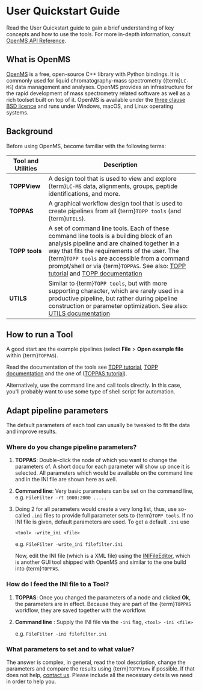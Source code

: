 User Quickstart Guide
====================

Read the User Quickstart guide to gain a brief understanding of key concepts and how to use the tools. For more in-depth
information, consult [OpenMS API Reference](https://abibuilder.informatik.uni-tuebingen.de/archive/openms/Documentation/nightly/html/index.html).

## What is OpenMS

[OpenMS](https://www.openms.de/) is a free, open-source C++ library with Python bindings. It is commonly used for liquid
chromatography-mass spectrometry ({term}`LC-MS`) data management and analyses. OpenMS provides an infrastructure for the rapid
development of mass spectrometry related software as well as a rich toolset built on top of it. OpenMS is available
under the [three clause BSD licence](https://github.com/OpenMS/OpenMS/blob/develop/LICENSE) and runs under Windows, macOS, and Linux operating systems.

## Background

Before using OpenMS, become familiar with the following terms:

| Tool and Utilities | Description |
|--------------------|-------------|
|**TOPPView**        |A design tool that is used to view and explore {term}`LC-MS` data, alignments, groups, peptide identifications, and more.|
|**TOPPAS**          |A graphical workflow design tool that is used to create pipelines from all {term}`TOPP tools` (and {term}`UTILS`).|
|**TOPP tools**      |A set of command line tools. Each of these command line tools is a building block of an analysis pipeline and are chained together in a way that fits the requirements of the user. The {term}`TOPP tools` are accessible from a command prompt/shell or via {term}`TOPPAS`. See also: [TOPP tutorial](../../tutorials/TOPP/TOPP-tutorial.md) and [TOPP documentation](../../topp/topp.md)|
|**UTILS**           |Similar to {term}`TOPP tools`, but with more supporting character, which are rarely used in a productive pipeline, but rather during pipeline construction or parameter optimization. See also: [UTILS documentation](https://abibuilder.informatik.uni-tuebingen.de/archive/openms/Documentation/nightly/html/UTILS_documentation.html)|

## How to run a Tool

A good start are the example pipelines (select **File** > **Open example file** within {term}`TOPPAS`).

Read the documentation of the tools see [TOPP tutorial](../../tutorials/TOPP/TOPP-tutorial.md), [TOPP documentation](../../topp/topp.md) and the one of ([TOPPAS tutorial](../../tutorials/TOPPAS/TOPPAS-tutorial.md)).

Alternatively, use the command line and call tools directly. In this case, you'll probably want to use some type of shell
script for automation.

## Adapt pipeline parameters

The default parameters of each tool can usually be tweaked to fit the data and improve results.

### Where do you change pipeline parameters?

1. **TOPPAS**: Double-click the node of which you want to change the parameters of. A short docu for each parameter will
               show up once it is selected. All parameters which would be available on the command line and in the INI
	       file are shown here as well.
2. **Command line**: Very basic parameters can be set on the command line, e.g. `FileFilter -rt 1000:2000 .....`
3. Doing 2 for all parameters would create a very long list, thus, use so-called `.ini` files to provide full parameter
   sets to {term}`TOPP tools`. If no INI file is given, default parameters are used. To get a default `.ini` use

   `<tool> -write_ini <file>`

   e.g. `FileFilter -write_ini filefilter.ini`

   Now, edit the INI file (which is a XML file) using the [INIFileEditor](../../topp/ini-file-editor.md), which is another GUI tool shipped with
   OpenMS and similar to the one build into {term}`TOPPAS`.

### How do I feed the INI file to a Tool?

1. **TOPPAS**: Once you changed the parameters of a node and clicked **Ok**, the parameters are in effect. Because
   they are part of the {term}`TOPPAS` workflow, they are saved together with the workflow.
2. **Command line** : Supply the INI file via the `-ini` flag,
   `<tool> -ini <file>`

   e.g. `FileFilter -ini filefilter.ini`

### What parameters to set and to what value?

The answer is complex, in general, read the tool description, change the parameters and compare the results using
{term}`TOPPView` if possible. If that does not help, [contact us](../../contact-us.md). Please include all the necessary
details we need in order to help you.
